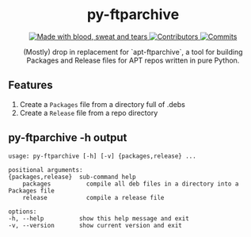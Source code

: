 <h1 align="center">
  py-ftparchive
</h1>

<p align="center">
  <a href="#">
    <img src="https://img.shields.io/badge/made%20with-blood,%20sweat,%20&amp%20tears-E760A4.svg" alt="Made with blood, sweat and tears">
  </a>
  <a href="https://github.com/LuzProject/py-ftparchive/graphs/contributors" target="_blank">
    <img src="https://img.shields.io/github/contributors/LuzProject/py-ftparchive.svg" alt="Contributors">
  </a>
  <a href="https://github.com/LuzProject/py-ftparchive/commits/main" target="_blank">
    <img src="https://img.shields.io/github/commit-activity/w/LuzProject/py-ftparchive.svg" alt="Commits">
  </a>
</p>

<p align="center">
    (Mostly) drop in replacement for `apt-ftparchive`, a tool for building Packages and Release files for APT repos written in pure Python.
</p>

## Features
1. Create a `Packages` file from a directory full of .debs
2. Create a `Release` file from a repo directory

## py-ftparchive -h output 

    usage: py-ftparchive [-h] [-v] {packages,release} ...

    positional arguments:
    {packages,release}  sub-command help
        packages          compile all deb files in a directory into a Packages file
        release           compile a release file

    options:
    -h, --help          show this help message and exit
    -v, --version       show current version and exit